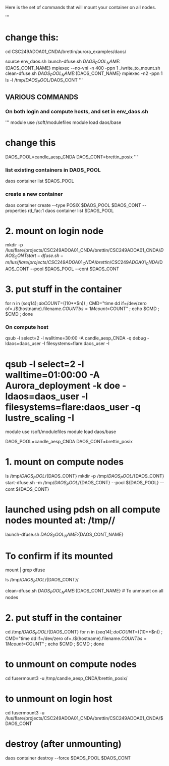 Here is the set of commands that will mount your container
on all nodes.

'''
# change this:
cd CSC249ADOA01_CNDA/brettin/aurora_examples/daos/

source env_daos.sh 
launch-dfuse.sh ${DAOS_POOL_NAME}:${DAOS_CONT_NAME}
mpiexec --no-vni -n 400 -ppn 1 ./write_to_mount.sh
clean-dfuse.sh  ${DAOS_POOL_NAME}:${DAOS_CONT_NAME}
mpiexec -n2 -ppn 1 ls -l /tmp/$DAOS_POOL/$DAOS_CONT
'''


##  VARIOUS COMMANDS

### On both login and compute hosts, and set in env_daos.sh

'''
module use /soft/modulefiles
module load daos/base
# change this
DAOS_POOL=candle_aesp_CNDA
DAOS_CONT=brettin_posix
'''


### list existing containers in DAOS_POOL
daos container list $DAOS_POOL

### create a new container
daos container create --type POSIX $DAOS_POOL $DAOS_CONT --properties rd_fac:1
daos container list $DAOS_POOL

# 2. mount on login node
mkdir -p /lus/flare/projects/CSC249ADOA01_CNDA/brettin/CSC249ADOA01_CNDA/$DAOS_CONT
start-dfuse.sh -m /lus/flare/projects/CSC249ADOA01_CNDA/brettin/CSC249ADOA01_CNDA/$DAOS_CONT --pool $DAOS_POOL --cont $DAOS_CONT

# 3. put stuff in the container
for n in $(seq 1 4) ; do
        COUNT=$((10**$n)) ;
        CMD="time dd if=/dev/zero of=./$(hostname).filename.$COUNT bs=1M count=$COUNT" ;
        echo $CMD ;
        $CMD ;
done

### On compute host
qsub -l select=2 -l walltime=30:00 -A candle_aesp_CNDA -q debug -ldaos=daos_user -l filesystems=flare:daos_user -I
# qsub -l select=2 -l walltime=01:00:00 -A Aurora_deployment -k doe -ldaos=daos_user -l filesystems=flare:daos_user -q lustre_scaling -I

module use /soft/modulefiles
module load daos/base

DAOS_POOL=candle_aesp_CNDA
DAOS_CONT=brettin_posix


# 1. mount on compute nodes
ls /tmp/${DAOS_POOL}/${DAOS_CONT}
mkdir -p /tmp/${DAOS_POOL}/${DAOS_CONT}
start-dfuse.sh -m /tmp/${DAOS_POOL}/${DAOS_CONT} --pool ${DAOS_POOL} --cont ${DAOS_CONT}

# launched using pdsh on all compute nodes mounted at: /tmp/<pool>/<container>
launch-dfuse.sh ${DAOS_POOL_NAME}:${DAOS_CONT_NAME} 

# To confirm if its mounted
mount | grep dfuse

ls /tmp/${DAOS_POOL}/${DAOS_CONT}/

clean-dfuse.sh  ${DAOS_POOL_NAME}:${DAOS_CONT_NAME} # To unmount on all nodes




# 2. put stuff in the container
cd /tmp/${DAOS_POOL}/${DAOS_CONT}
for n in $(seq 1 4) ; do
	COUNT=$((10**$n)) ;
	CMD="time dd if=/dev/zero of=./$(hostname).filename.$COUNT bs=1M count=$COUNT" ;
	echo $CMD ;
	$CMD ;
done

# to unmount on compute nodes
cd
fusermount3 -u /tmp/candle_aesp_CNDA/brettin_posix/

# to unmount on login host
cd
fusermount3 -u /lus/flare/projects/CSC249ADOA01_CNDA/brettin/CSC249ADOA01_CNDA/$DAOS_CONT

# destroy (after unmounting)
daos container destroy --force $DAOS_POOL $DAOS_CONT

